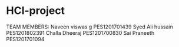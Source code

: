 # HCI-project
TEAM MEMBERS:
Naveen viswas g   PES1201701439
Syed Ali hussain  PES1201802391
Challa Dheeraj    PES1201700830
Sai Praneeth      PES1201701094
